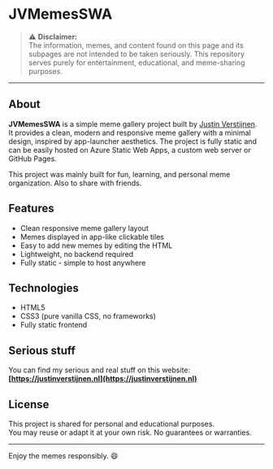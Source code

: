 # JVMemesSWA

> ⚠️ **Disclaimer:**  
> The information, memes, and content found on this page and its subpages are not intended to be taken seriously. This repository serves purely for entertainment, educational, and meme-sharing purposes.

---

## About

**JVMemesSWA** is a simple meme gallery project built by [Justin Verstijnen](https://github.com/JustinVerstijnen).  
It provides a clean, modern and responsive meme gallery with a minimal design, inspired by app-launcher aesthetics. The project is fully static and can be easily hosted on Azure Static Web Apps, a custom web server or GitHub Pages.

This project was mainly built for fun, learning, and personal meme organization. Also to share with friends.

## Features

- Clean responsive meme gallery layout
- Memes displayed in app-like clickable tiles
- Easy to add new memes by editing the HTML
- Lightweight, no backend required
- Fully static - simple to host anywhere

## Technologies

- HTML5
- CSS3 (pure vanilla CSS, no frameworks)
- Fully static frontend

## Serious stuff

You can find my serious and real stuff on this website:
**[https://justinverstijnen.nl](https://justinverstijnen.nl)**  

## License

This project is shared for personal and educational purposes.  
You may reuse or adapt it at your own risk. No guarantees or warranties.

---

Enjoy the memes responsibly. 😄
